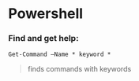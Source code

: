 # Powershell

### **Find and get help:**
```Get-Command –Name * keyword *``` 
> finds commands with keywords

